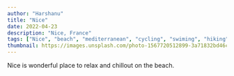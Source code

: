 ```yaml
---
author: "Harshanu"
title: "Nice"
date: 2022-04-23
description: "Nice, France"
tags: ["Nice", "beach", "mediterranean", "cycling", "swiming", "hiking", "surfing", "travel"]
thumbnail: https://images.unsplash.com/photo-1567720512899-3a71832bd46c?ixlib=rb-1.2.1&ixid=MnwxMjA3fDB8MHxwaG90by1wYWdlfHx8fGVufDB8fHx8&auto=format&fit=crop&w=1373&q=80
---
```


Nice is wonderful place to relax and chillout on the beach. 